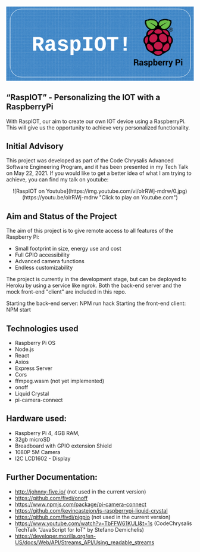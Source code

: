 <p align="center">
</p>    
<p align="center">
<img src="public/assets/logo.png">
</p> 

## “RaspIOT” - Personalizing the IOT with a RaspberryPi

With RaspIOT, our aim to create our own IOT device using a RaspberryPi.
This will give us the opportunity to achieve very personalized functionality.

## Initial Advisory

This project was developed as part of the Code Chrysalis Advanced Software Engineering Program, 
and it has been presented in my Tech Talk on May 22, 2021.
If you would like to get a better idea of what I am trying to achieve, you can find my talk on youtube:

<p align="center">
![RaspIOT on Youtube](https://img.youtube.com/vi/olrRWj-mdrw/0.jpg)
(https://youtu.be/olrRWj-mdrw "Click to play on Youtube.com")
</p> 

## Aim and Status of the Project

The aim of this project is to give remote access to all features of the Raspberry Pi:

- Small footprint in size, energy use and cost
- Full GPIO accessibility
- Advanced camera functions
- Endless customizability

The project is currently in the development stage, but can be deployed to Heroku by using a service like ngrok.
Both the back-end server and the mock front-end "client" are included in this repo.

Starting the back-end server: NPM run hack
Starting the front-end client: NPM start

## Technologies used

- Raspberry Pi OS
- Node.js
- React
- Axios
- Express Server
- Cors
- ffmpeg.wasm (not yet implemented)
- onoff
- Liquid Crystal
- pi-camera-connect

## Hardware used:

- Raspberry Pi 4, 4GB RAM, 
- 32gb microSD
- Breadboard with GPIO extension Shield
- 1080P 5M Camera
- I2C LCD1602 - Display

## Further Documentation:

- http://johnny-five.io/ (not used in the current version)
- https://github.com/fivdi/onoff
- https://www.npmjs.com/package/pi-camera-connect
- https://github.com/kevincastejon/js-raspberrypi-liquid-crystal
- https://github.com/fivdi/pigpio (not used in the current version)
- https://www.youtube.com/watch?v=TbFFW61KULI&t=1s (CodeChrysalis TechTalk "JavaScript for IoT" by Stefano Demichelis)
- https://developer.mozilla.org/en-US/docs/Web/API/Streams_API/Using_readable_streams
